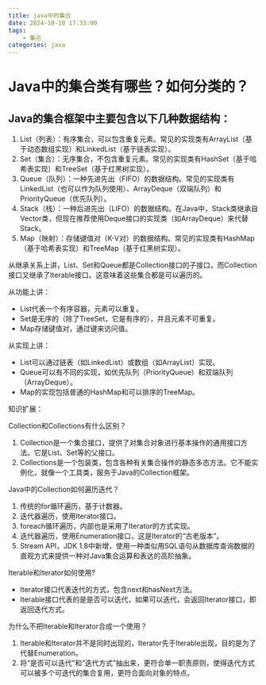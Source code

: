 ```yaml
---
title: java中的集合 
date: 2024-10-10 17:33:00
tags:
	- 集合
categories: java
---
```

# Java中的集合类有哪些？如何分类的？

## Java的集合框架中主要包含以下几种数据结构：
1. List（列表）：有序集合，可以包含重复元素。常见的实现类有ArrayList（基于动态数组实现）和LinkedList（基于链表实现）。
2. Set（集合）：无序集合，不包含重复元素。常见的实现类有HashSet（基于哈希表实现）和TreeSet（基于红黑树实现）。
3. Queue（队列）：一种先进先出（FIFO）的数据结构。常见的实现类有LinkedList（也可以作为队列使用）、ArrayDeque（双端队列）和PriorityQueue（优先队列）。
4. Stack（栈）：一种后进先出（LIFO）的数据结构。在Java中，Stack类继承自Vector类，但现在推荐使用Deque接口的实现类（如ArrayDeque）来代替Stack。
5. Map（映射）：存储键值对（K-V对）的数据结构。常见的实现类有HashMap（基于哈希表实现）和TreeMap（基于红黑树实现）。

从继承关系上讲，List、Set和Queue都是Collection接口的子接口，而Collection接口又继承了Iterable接口。这意味着这些集合都是可以遍历的。

从功能上讲：
- List代表一个有序容器，元素可以重复。
- Set是无序的（除了TreeSet，它是有序的），并且元素不可重复。
- Map存储键值对，通过键来访问值。

从实现上讲：
- List可以通过链表（如LinkedList）或数组（如ArrayList）实现。
- Queue可以有不同的实现，如优先队列（PriorityQueue）和双端队列（ArrayDeque）。
- Map的实现包括普通的HashMap和可以排序的TreeMap。

知识扩展：

Collection和Collections有什么区别？
1. Collection是一个集合接口，提供了对集合对象进行基本操作的通用接口方法。它是List、Set等的父接口。
2. Collections是一个包装类，包含各种有关集合操作的静态多态方法。它不能实例化，就像一个工具类，服务于Java的Collection框架。

Java中的Collection如何遍历迭代？
1. 传统的for循环遍历，基于计数器。
2. 迭代器遍历，使用Iterator接口。
3. foreach循环遍历，内部也是采用了Iterator的方式实现。
4. 迭代器遍历，使用Enumeration接口，这是Iterator的“古老版本”。
5. Stream API，JDK 1.8中新增，使用一种类似用SQL语句从数据库查询数据的直观方式来提供一种对Java集合运算和表达的高阶抽象。

Iterable和Iterator如何使用?
- Iterator接口代表迭代的方式，包含next和hasNext方法。
- Iterable接口代表的是是否可以迭代，如果可以迭代，会返回Iterator接口，即返回迭代方式。

为什么不把Iterable和Iterator合成一个使用？
1. Iterable和Iterator并不是同时出现的，Iterator先于Iterable出现，目的是为了代替Enumeration。
2. 将“是否可以迭代”和“迭代方式”抽出来，更符合单一职责原则，使得迭代方式可以被多个可迭代的集合复用，更符合面向对象的特点。